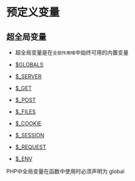 # 预定义变量 

## 超全局变量

- 超全局变量是在`全部作用域`中始终可用的内置变量

- [$GLOBALS](mk:@MSITStore:C:\Users\ASUS\Desktop\php7.3.8（官网下载）.chm::/res/reserved.variables.globals.html)
- [$_SERVER](mk:@MSITStore:C:\Users\ASUS\Desktop\php7.3.8（官网下载）.chm::/res/reserved.variables.server.html)
- [$_GET](mk:@MSITStore:C:\Users\ASUS\Desktop\php7.3.8（官网下载）.chm::/res/reserved.variables.get.html)
- [$_POST](mk:@MSITStore:C:\Users\ASUS\Desktop\php7.3.8（官网下载）.chm::/res/reserved.variables.post.html)
- [$_FILES](mk:@MSITStore:C:\Users\ASUS\Desktop\php7.3.8（官网下载）.chm::/res/reserved.variables.files.html)
- [$_COOKIE](mk:@MSITStore:C:\Users\ASUS\Desktop\php7.3.8（官网下载）.chm::/res/reserved.variables.cookies.html)
- [$_SESSION](mk:@MSITStore:C:\Users\ASUS\Desktop\php7.3.8（官网下载）.chm::/res/reserved.variables.session.html)
- [$_REQUEST](mk:@MSITStore:C:\Users\ASUS\Desktop\php7.3.8（官网下载）.chm::/res/reserved.variables.request.html)
- [$_ENV](mk:@MSITStore:C:\Users\ASUS\Desktop\php7.3.8（官网下载）.chm::/res/reserved.variables.environment.html)

PHP中全局变量在函数中使用时必须声明为 global